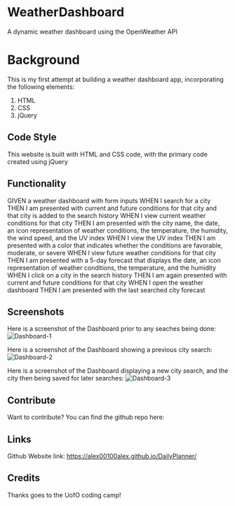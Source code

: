 # WeatherDashboard

A dynamic weather dashboard using the OpenWeather API

# Background 

This is my first attempt at building a weather dashboard app, incorporating the following elements:
1. HTML
2. CSS 
3. jQuery 

## Code Style

This website is built with HTML and CSS code, with the primary code created using jQuery 

## Functionality

GIVEN a weather dashboard with form inputs
WHEN I search for a city
THEN I am presented with current and future conditions for that city and that city is added to the search history
WHEN I view current weather conditions for that city
THEN I am presented with the city name, the date, an icon representation of weather conditions, the temperature, the humidity, the wind speed, and the UV index
WHEN I view the UV index
THEN I am presented with a color that indicates whether the conditions are favorable, moderate, or severe
WHEN I view future weather conditions for that city
THEN I am presented with a 5-day forecast that displays the date, an icon representation of weather conditions, the temperature, and the humidity
WHEN I click on a city in the search history
THEN I am again presented with current and future conditions for that city
WHEN I open the weather dashboard
THEN I am presented with the last searched city forecast


## Screenshots 

Here is a screenshot of the Dashboard prior to any seaches being done:
![Dashboard-1](https://user-images.githubusercontent.com/53154900/103111051-8841fb00-45fd-11eb-9ecc-4d74909f8761.PNG)

Here is a screenshot of the Dashboard showing a previous city search:
![Dashboard-2](https://user-images.githubusercontent.com/53154900/103111054-909a3600-45fd-11eb-9208-754bb71a6fe8.PNG)

Here is a screenshot of the Dashboard displaying a new city search, and the city then being saved for later searches:
![Dashboard-3](https://user-images.githubusercontent.com/53154900/103111057-998b0780-45fd-11eb-8ee3-4ac80700e94b.PNG)


## Contribute

Want to contribute? You can find the github repo here: 

## Links

Github Website link: https://alex00100alex.github.io/DailyPlanner/

## Credits

Thanks goes to the UofO coding camp!
